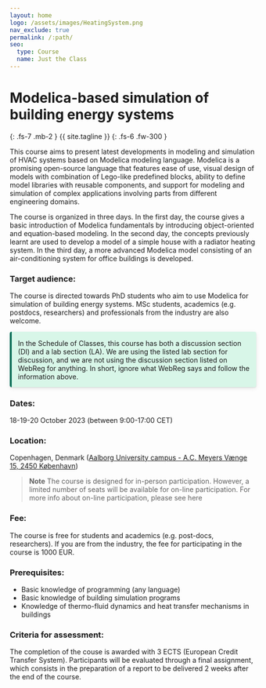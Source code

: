 ```yaml
---
layout: home
logo: /assets/images/HeatingSystem.png
nav_exclude: true
permalink: /:path/
seo:
  type: Course
  name: Just the Class
---
```


# Modelica-based simulation of building energy systems
{: .fs-7 .mb-2 }
{{ site.tagline }}
{: .fs-6 .fw-300 }

This course aims to present latest developments in modeling and simulation of HVAC systems based on Modelica modeling language. Modelica is a promising open-source language that features ease of use, visual design of models with combination of Lego-like predefined blocks, ability to define model libraries with reusable components, and support for modeling and simulation of complex applications involving parts from different engineering domains.

The course is organized in three days. In the first day, the course gives a basic introduction of Modelica fundamentals by introducing object-oriented and equation-based modeling. In the second day, the concepts previously learnt are used to develop a model of a simple house with a radiator heating system. In the third day, a more advanced Modelica model consisting of an air-conditioning system for office buildings is developed.

### Target audience:
The course is directed towards PhD students who aim to use Modelica for simulation of building energy systems. MSc students, academics (e.g. postdocs, researchers) and professionals from the industry are also welcome.

<style>
p.success,blockquote.success {
    background: rgba(65,214,147,0.2);
    border-left: 4px solid #026e57;
    border-radius: 4px;
    box-shadow: 0 1px 2px rgba(0,0,0,0.12),0 3px 10px rgba(0,0,0,0.08);
    padding: .8rem
}

p.success::before,blockquote.success::before {
    color: #026e57;
    content: "";
    display: block;
    font-weight: bold;
    text-transform: uppercase;
    font-size: .75em;
    padding-bottom: .125rem
}

p.success>.success-title,blockquote.success>.success-title {
    color: #026e57;
    display: block;
    font-weight: bold;
    text-transform: uppercase;
    font-size: .75em;
    padding-bottom: .125rem
}

p.success-title,blockquote.success-title {
    background: rgba(65,214,147,0.2);
    border-left: 4px solid #026e57;
    border-radius: 4px;
    box-shadow: 0 1px 2px rgba(0,0,0,0.12),0 3px 10px rgba(0,0,0,0.08);
    padding: .8rem
}

p.success-title>p:first-child,blockquote.success-title>p:first-child {
    margin-top: 0;
    margin-bottom: 0;
    color: #026e57;
    display: block;
    font-weight: bold;
    text-transform: uppercase;
    font-size: .75em;
    padding-bottom: .125rem
}

blockquote.success {
    margin-left: 0;
    margin-right: 0
}

blockquote.success>p:first-child {
    margin-top: 0
}

blockquote.success>p:last-child {
    margin-bottom: 0
}

blockquote.success-title {
    margin-left: 0;
    margin-right: 0
}

blockquote.success-title>p:nth-child(2) {
    margin-top: 0
}

blockquote.success-title>p:last-child {
    margin-bottom: 0
}
</style>

<p class="success">In the Schedule of Classes, this course has both a discussion section (DI) and a lab section (LA). We are using the listed lab section for discussion, and we are not using the discussion section listed on WebReg for anything. In short, ignore what WebReg says and follow the information above.</p>

### Dates:
18-19-20 October 2023 (between 9:00-17:00 CET)

### Location:
Copenhagen, Denmark ([Aalborg University campus - A.C. Meyers Vænge 15, 2450 København](https://www.google.com/maps/place/Aalborg+University+Copenhagen/@55.6508514,12.5419012,15z/data=!4m6!3m5!1s0x465254803001cc61:0xe7e0b8f43d4f43e7!8m2!3d55.6508514!4d12.5419012!16s%2Fm%2F0hhqstv?entry=ttu))

> **Note**
> The course is designed for in-person participation. However, a limited number of seats will be available for on-line participation. For more info about on-line participation, please see here

### Fee:
The course is free for students and academics (e.g. post-docs, researchers). If you are from the industry, the fee for participating in the course is 1000 EUR.

### Prerequisites:
- Basic knowledge of programming (any language)
- Basic knowledge of building simulation programs
- Knowledge of thermo-fluid dynamics and heat transfer mechanisms in buildings

### Criteria for assessment:
The completion of the couse is awarded with 3 ECTS (European Credit Transfer System). Participants will be evaluated through a final assignment, which consists in the preparation of a report to be delivered 2 weeks after the end of the course.

